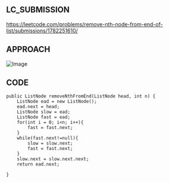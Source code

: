 ## LC_SUBMISSION
https://leetcode.com/problems/remove-nth-node-from-end-of-list/submissions/1782251610/
## APPROACH
![Image](https://github.com/user-attachments/assets/ec3babd1-901b-424a-8a34-b8a621537a1c)
## CODE
    public ListNode removeNthFromEnd(ListNode head, int n) {
        ListNode ead = new ListNode();
        ead.next = head;
        ListNode slow = ead;
        ListNode fast = ead;
        for(int i = 0; i<n; i++){
            fast = fast.next;
        }
        while(fast.next!=null){
            slow = slow.next;
            fast = fast.next;
        }
        slow.next = slow.next.next;
        return ead.next;

    }

